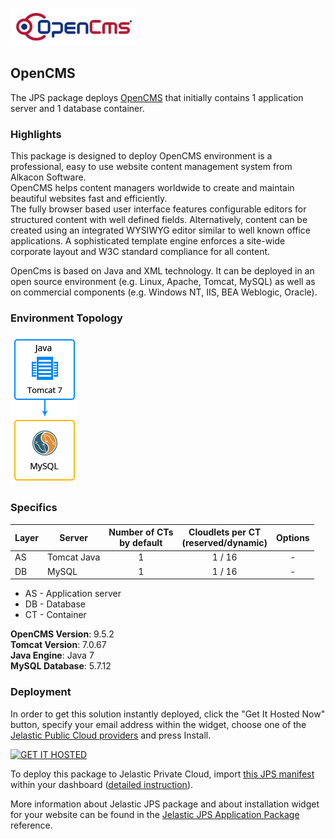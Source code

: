 [![OpenCMS](images/logo_opencms.gif)](../../../opencms)

## OpenCMS

The JPS package deploys [OpenCMS](http://www.opencms.org/) that initially contains 1 application server and 1 database container. 

### Highlights
This package is designed to deploy OpenCMS environment is a professional, easy to use website content management system from Alkacon Software.<br />
OpenCMS helps content managers worldwide to create and maintain beautiful websites fast and efficiently.<br />
The fully browser based user interface features configurable editors for structured content with well defined fields. Alternatively, content can be created using an integrated WYSIWYG editor similar to well known office applications. A sophisticated template engine enforces a site-wide corporate layout and W3C standard compliance for all content.

OpenCms is based on Java and XML technology. It can be deployed in an open source environment (e.g. Linux, Apache, Tomcat, MySQL) as well as on commercial components (e.g.  Windows NT, IIS, BEA Weblogic, Oracle).

### Environment Topology

![opencms-environment-topology](images/opencms-environment-topology.png)

### Specifics

Layer                |     Server    | Number of CTs <br/> by default | Cloudlets per CT <br/> (reserved/dynamic) | Options
-------------------- | --------------| :----------------------------: | :---------------------------------------: | :-----:
AS                   | Tomcat Java |       1                        |           1 / 16                          | -
DB                   |    MySQL      |       1                        |           1 / 16                           | -

* AS - Application server 
* DB - Database 
* CT - Container

**OpenCMS Version**: 9.5.2<br/>
**Tomcat Version**: 7.0.67<br/>
**Java Engine**: Java 7<br/>
**MySQL Database**: 5.7.12

### Deployment

In order to get this solution instantly deployed, click the "Get It Hosted Now" button, specify your email address within the widget, choose one of the [Jelastic Public Cloud providers](https://jelastic.cloud) and press Install.

[![GET IT HOSTED](https://raw.githubusercontent.com/jelastic-jps/jpswiki/master/images/getithosted.png)](https://jelastic.com/install-application/?manifest=https%3A%2F%2Fgithub.com%2Fjelastic-jps%2Fopencms%2Fraw%2Fmaster%2Fmanifest.jps)

To deploy this package to Jelastic Private Cloud, import [this JPS manifest](../../raw/master/manifest.jps) within your dashboard ([detailed instruction](https://docs.jelastic.com/environment-export-import#import)).

More information about Jelastic JPS package and about installation widget for your website can be found in the [Jelastic JPS Application Package](https://github.com/jelastic-jps/jpswiki/wiki/Jelastic-JPS-Application-Package) reference.
